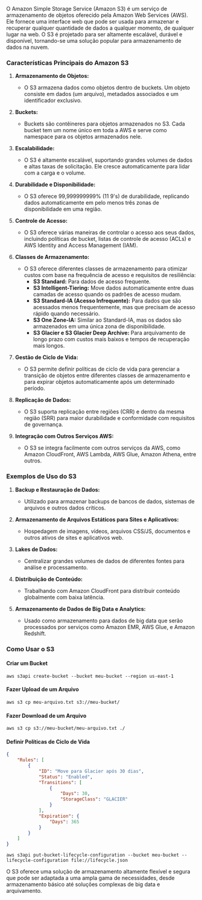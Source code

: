 O Amazon Simple Storage Service (Amazon S3) é um serviço de armazenamento de objetos oferecido pela Amazon Web Services (AWS). Ele fornece uma interface web que pode ser usada para armazenar e recuperar qualquer quantidade de dados a qualquer momento, de qualquer lugar na web. O S3 é projetado para ser altamente escalável, durável e disponível, tornando-se uma solução popular para armazenamento de dados na nuvem.

### Características Principais do Amazon S3

1. **Armazenamento de Objetos:**
   - O S3 armazena dados como objetos dentro de buckets. Um objeto consiste em dados (um arquivo), metadados associados e um identificador exclusivo.

2. **Buckets:**
   - Buckets são contêineres para objetos armazenados no S3. Cada bucket tem um nome único em toda a AWS e serve como namespace para os objetos armazenados nele.

3. **Escalabilidade:**
   - O S3 é altamente escalável, suportando grandes volumes de dados e altas taxas de solicitação. Ele cresce automaticamente para lidar com a carga e o volume.

4. **Durabilidade e Disponibilidade:**
   - O S3 oferece 99,999999999% (11 9's) de durabilidade, replicando dados automaticamente em pelo menos três zonas de disponibilidade em uma região.

5. **Controle de Acesso:**
   - O S3 oferece várias maneiras de controlar o acesso aos seus dados, incluindo políticas de bucket, listas de controle de acesso (ACLs) e AWS Identity and Access Management (IAM).

6. **Classes de Armazenamento:**
   - O S3 oferece diferentes classes de armazenamento para otimizar custos com base na frequência de acesso e requisitos de resiliência:
     - **S3 Standard:** Para dados de acesso frequente.
     - **S3 Intelligent-Tiering:** Move dados automaticamente entre duas camadas de acesso quando os padrões de acesso mudam.
     - **S3 Standard-IA (Acesso Infrequente):** Para dados que são acessados menos frequentemente, mas que precisam de acesso rápido quando necessário.
     - **S3 One Zone-IA:** Similar ao Standard-IA, mas os dados são armazenados em uma única zona de disponibilidade.
     - **S3 Glacier e S3 Glacier Deep Archive:** Para arquivamento de longo prazo com custos mais baixos e tempos de recuperação mais longos.

7. **Gestão de Ciclo de Vida:**
   - O S3 permite definir políticas de ciclo de vida para gerenciar a transição de objetos entre diferentes classes de armazenamento e para expirar objetos automaticamente após um determinado período.

8. **Replicação de Dados:**
   - O S3 suporta replicação entre regiões (CRR) e dentro da mesma região (SRR) para maior durabilidade e conformidade com requisitos de governança.

9. **Integração com Outros Serviços AWS:**
   - O S3 se integra facilmente com outros serviços da AWS, como Amazon CloudFront, AWS Lambda, AWS Glue, Amazon Athena, entre outros.

### Exemplos de Uso do S3

1. **Backup e Restauração de Dados:**
   - Utilizado para armazenar backups de bancos de dados, sistemas de arquivos e outros dados críticos.
   
2. **Armazenamento de Arquivos Estáticos para Sites e Aplicativos:**
   - Hospedagem de imagens, vídeos, arquivos CSS/JS, documentos e outros ativos de sites e aplicativos web.

3. **Lakes de Dados:**
   - Centralizar grandes volumes de dados de diferentes fontes para análise e processamento.

4. **Distribuição de Conteúdo:**
   - Trabalhando com Amazon CloudFront para distribuir conteúdo globalmente com baixa latência.

5. **Armazenamento de Dados de Big Data e Analytics:**
   - Usado como armazenamento para dados de big data que serão processados por serviços como Amazon EMR, AWS Glue, e Amazon Redshift.

### Como Usar o S3

#### Criar um Bucket
```shell
aws s3api create-bucket --bucket meu-bucket --region us-east-1
```

#### Fazer Upload de um Arquivo
```shell
aws s3 cp meu-arquivo.txt s3://meu-bucket/
```

#### Fazer Download de um Arquivo
```shell
aws s3 cp s3://meu-bucket/meu-arquivo.txt ./
```

#### Definir Políticas de Ciclo de Vida
```json
{
    "Rules": [
        {
            "ID": "Move para Glacier após 30 dias",
            "Status": "Enabled",
            "Transitions": [
                {
                    "Days": 30,
                    "StorageClass": "GLACIER"
                }
            ],
            "Expiration": {
                "Days": 365
            }
        }
    ]
}
```
```shell
aws s3api put-bucket-lifecycle-configuration --bucket meu-bucket --lifecycle-configuration file://lifecycle.json
```

O S3 oferece uma solução de armazenamento altamente flexível e segura que pode ser adaptada a uma ampla gama de necessidades, desde armazenamento básico até soluções complexas de big data e arquivamento.